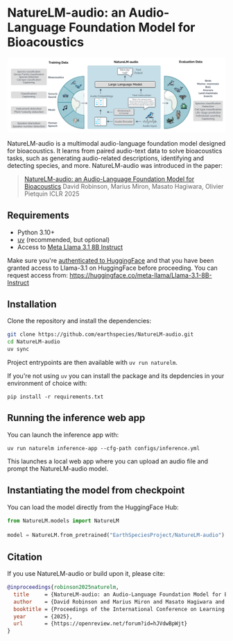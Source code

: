 # NatureLM-audio: an Audio-Language Foundation Model for Bioacoustics

![](assets/naturelm-audio-overiew.png)

NatureLM-audio is a multimodal audio-language foundation model designed for bioacoustics. It learns from paired audio-text data to solve bioacoustics tasks, such as generating audio-related descriptions, identifying and detecting species, and more. NatureLM-audio was introduced in the paper:

> [NatureLM-audio: an Audio-Language Foundation Model for Bioacoustics](https://openreview.net/forum?id=hJVdwBpWjt)
> David Robinson, Marius Miron, Masato Hagiwara, Olivier Pietquin
> ICLR 2025

## Requirements

- Python 3.10+
- [uv](https://github.com/astral-sh/uv) (recommended, but optional)
- Access to [Meta Llama 3.1 8B Instruct](https://huggingface.co/meta-llama/Llama-3.1-8B-Instruct)

Make sure you're [authenticated to HuggingFace](https://huggingface.co/docs/huggingface_hub/quick-start#authentication) and that you have been granted access to Llama-3.1 on HuggingFace before proceeding. You can request access from: https://huggingface.co/meta-llama/Llama-3.1-8B-Instruct

## Installation

Clone the repository and install the dependencies:

```bash
git clone https://github.com/earthspecies/NatureLM-audio.git
cd NatureLM-audio
uv sync
```

Project entrypoints are then available with `uv run naturelm`.

If you're not using `uv` you can install the package and its depdencies in your environment of choice with:

```
pip install -r requirements.txt
```

## Running the inference web app

You can launch the inference app with:

```
uv run naturelm inference-app --cfg-path configs/inference.yml
```

This launches a local web app where you can upload an audio file and prompt the NatureLM-audio model.

## Instantiating the model from checkpoint

You can load the model directly from the HuggingFace Hub:

```py
from NatureLM.models import NatureLM

model = NatureLM.from_pretrained("EarthSpeciesProject/NatureLM-audio")
```

## Citation

If you use NatureLM-audio or build upon it, please cite:

```bibtex
@inproceedings{robinson2025naturelm,
  title     = {NatureLM-audio: an Audio-Language Foundation Model for Bioacoustics},
  author    = {David Robinson and Marius Miron and Masato Hagiwara and Olivier Pietquin},
  booktitle = {Proceedings of the International Conference on Learning Representations (ICLR)},
  year      = {2025},
  url       = {https://openreview.net/forum?id=hJVdwBpWjt}
}
```
